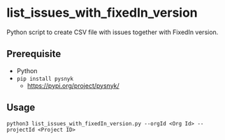 # list_issues_with_fixedIn_version

Python script to create CSV file with issues together with FixedIn version.

## Prerequisite

- Python
- `pip install pysnyk`
  - https://pypi.org/project/pysnyk/

## Usage

```
python3 list_issues_with_fixedIn_version.py --orgId <Org Id> --projectId <Project ID>
```
